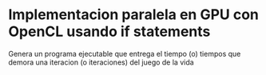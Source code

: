 # Implementacion paralela en GPU con OpenCL usando if statements

Genera un programa ejecutable que entrega el tiempo (o) tiempos que demora una iteracion (o iteraciones) del juego de la vida